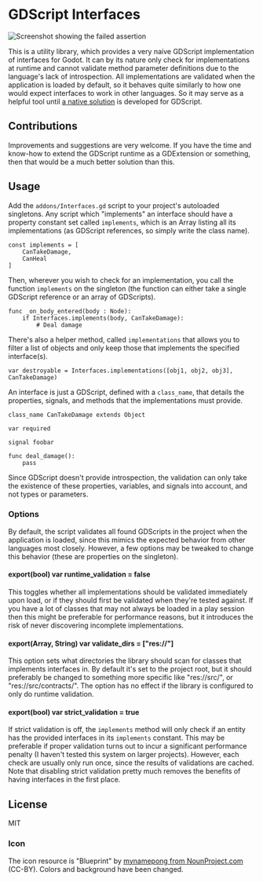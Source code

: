 #  GDScript Interfaces

![Screenshot showing the failed assertion](https://raw.githubusercontent.com/nsrosenqvist/gdscript-interfaces/main/showcase/screenshot.png)

This is a utility library, which provides a very naive GDScript implementation of interfaces for Godot. It can by its nature only check for implementations at runtime and cannot validate method parameter definitions due to the language's lack of introspection. All implementations are validated when the application is loaded by default, so it behaves quite similarly to how one would expect interfaces to work in other languages. So it may serve as a helpful tool until [a native solution](https://github.com/godotengine/godot-proposals/issues/4872) is developed for GDScript.

## Contributions

Improvements and suggestions are very welcome. If you have the time and know-how to extend the GDScript runtime as a GDExtension or something, then that would be a much better solution than this.

## Usage

Add the `addons/Interfaces.gd` script to your project's autoloaded singletons. Any script which "implements" an interface should have a property constant set called `implements`, which is an Array listing all its implementations (as GDScript references, so simply write the class name).

```GDScript
const implements = [
	CanTakeDamage,
	CanHeal
]
```

Then, wherever you wish to check for an implementation, you call the function `implements` on the singleton (the function can either take a single GDScript reference or an array of GDScripts).

```GDScript
func _on_body_entered(body : Node):
	if Interfaces.implements(body, CanTakeDamage):
		# Deal damage
```

There's also a helper method, called `implementations` that allows you to filter a list of objects and only keep those that implements the specified interface(s).

```GDScript
var destroyable = Interfaces.implementations([obj1, obj2, obj3], CanTakeDamage)
```

An interface is just a GDScript, defined with a `class_name`, that details the properties, signals, and methods that the implementations must provide.

```GDScript
class_name CanTakeDamage extends Object

var required

signal foobar

func deal_damage():
	pass
```

Since GDScript doesn't provide introspection, the validation can only take the existence of these properties, variables, and signals into account, and not types or parameters.

### Options

By default, the script validates all found GDScripts in the project when the application is loaded, since this mimics the expected behavior from other languages most closely. However, a few options may be tweaked to change this behavior (these are properties on the singleton). 

#### export(bool) var runtime_validation = false

This toggles whether all implementations should be validated immediately upon load, or if they should first be validated when they're tested against. If you have a lot of classes that may not always be loaded in a play session then this might be preferable for performance reasons, but it introduces the risk of never discovering incomplete implementations.

#### export(Array, String) var validate_dirs = ["res://"]

This option sets what directories the library should scan for classes that implements interfaces in. By default it's set to the project root, but it should preferably be changed to something more specific like "res://src/", or "res://src/contracts/". The option has no effect if the library is configured to only do runtime validation.

#### export(bool) var strict_validation = true

If strict validation is off, the `implements` method will only check if an entity has the provided interfaces in its `implements` constant. This may be preferable if proper validation turns out to incur a significant performance penalty (I haven't tested this system on larger projects). However, each check are usually only run once, since the results of validations are cached. Note that disabling strict validation pretty much removes the benefits of having interfaces in the first place.

## License

MIT

### Icon

The icon resource is "Blueprint" by [mynamepong from NounProject.com](https://thenounproject.com/icon/blueprint-1966094/) (CC-BY). Colors and background have been changed.
